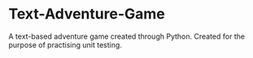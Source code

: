 # Text-Adventure-Game
A text-based adventure game created through Python. Created for the purpose of practising unit testing.
